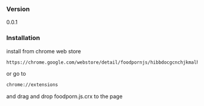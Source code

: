 ### Version
0.0.1

### Installation

install from chrome web store

```sh
https://chrome.google.com/webstore/detail/foodpornjs/hibbdocgcnchjkmalhdddiacikhanndd?hl=en-US
```

or go to 
```sh
chrome://extensions
```
and drag and drop foodporn.js.crx to the page